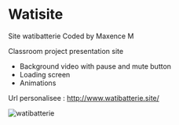 # Watisite
Site watibatterie
Coded by Maxence M

Classroom project presentation site
- Background video with pause and mute button
- Loading screen
- Animations

Url personalisee : http://www.watibatterie.site/

![watibatterie](https://user-images.githubusercontent.com/82032288/160294690-d25ef0cc-297b-494f-8f0b-8619eb7e2657.png)
